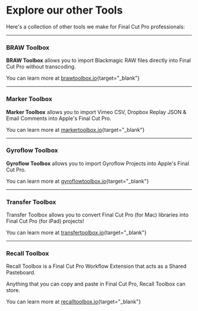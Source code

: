 # Explore our other Tools

Here's a collection of other tools we make for Final Cut Pro professionals:

---

### BRAW Toolbox

**BRAW Toolbox** allows you to import Blackmagic RAW files directly into Final Cut Pro without transcoding.

You can learn more at [brawtoolbox.io](https://brawtoolbox.io){target="_blank"}

---

### Marker Toolbox

**Marker Toolbox** allows you to import Vimeo CSV, Dropbox Replay JSON & Email Comments into Apple's Final Cut Pro.

You can learn more at [markertoolbox.io](https://markertoolbox.io){target="_blank"}

---

### Gyroflow Toolbox

**Gyroflow Toolbox** allows you to import Gyroflow Projects into Apple's Final Cut Pro.

You can learn more at [gyroflowtoolbox.io](https://gyroflowtoolbox.io){target="_blank"}

---

### Transfer Toolbox

Transfer Toolbox allows you to convert Final Cut Pro (for Mac) libraries into Final Cut Pro (for iPad) projects!

You can learn more at [transfertoolbox.io](https://transfertoolbox.io){target="_blank"}

---

### Recall Toolbox

Recall Toolbox is a Final Cut Pro Workflow Extension that acts as a Shared Pasteboard.

Anything that you can copy and paste in Final Cut Pro, Recall Toolbox can store.

You can learn more at [recalltoolbox.io](https://recalltoolbox.io){target="_blank"}